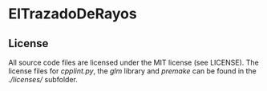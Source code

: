 ElTrazadoDeRayos
================

## License ##
All source code files are licensed under the MIT license (see LICENSE). The license files for _cpplint.py_, the _glm_ library and _premake_ can be found in the _./licenses/_ subfolder.


